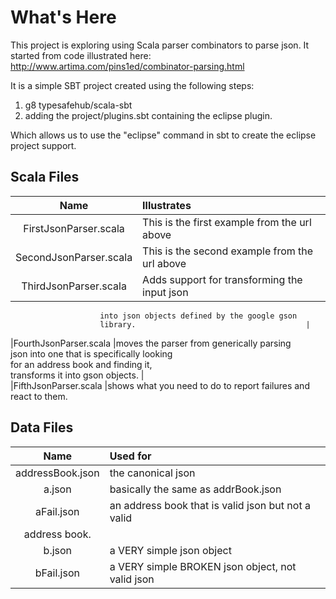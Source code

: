What's Here
===========
This project is exploring using Scala parser combinators to parse
json. It started from code illustrated here: 
     http://www.artima.com/pins1ed/combinator-parsing.html

It is a simple SBT project created using the following steps:
  1. g8 typesafehub/scala-sbt
  2. adding the project/plugins.sbt containing the eclipse plugin. 

Which allows us to use the "eclipse" command in sbt to create the
eclipse project support. 

Scala Files
-----------

|         Name          | Illustrates                                 |
|:---------------------:|:--------------------------------------------|
|FirstJsonParser.scala  |This is the first example from the url above |
|SecondJsonParser.scala |This is the second example from the url above|
|ThirdJsonParser.scala  |Adds support for transforming the input json 
                        into json objects defined by the google gson 
                        library.                                      |                                     
|FourthJsonParser.scala |moves the parser from generically parsing    
                         json into one that is specifically looking   
                         for an address book and finding it,          
                         transforms it into gson objects.             |             
|FifthJsonParser.scala  |shows what you need to do to report failures 
                         and react to them.                           

Data Files
----------
|        Name     | Used for                                            |
|:---------------:|:----------------------------------------------------|
|addressBook.json | the canonical json                                  |
|a.json           | basically the same as addrBook.json                 |
|aFail.json       | an address book that is valid json but not a valid  
                    address  book.                                      |
|b.json           | a VERY simple json object                           |
|bFail.json       | a VERY simple BROKEN json object, not valid json    |






